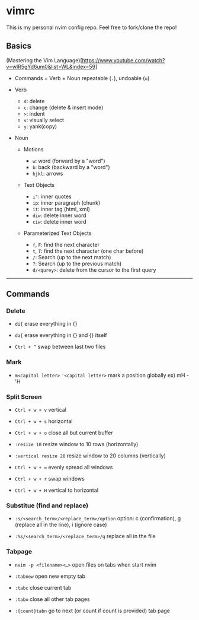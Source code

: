 # vimrc

This is my personal nvim config repo. Feel free to fork/clone the repo!

## Basics

(Mastering the Vim Language)[https://www.youtube.com/watch?v=wlR5gYd6um0&list=WL&index=59]

- Commands = Verb + Noun
  repeatable (`.`), undoable (`u`)

- Verb

  - `d`: delete
  - `c`: change (delete & insert mode)
  - `>`: indent
  - `v`: visually select
  - `y`: yank(copy)

- Noun

  - Motions

    - `w`: word (forward by a "word")
    - `b`: back (backward by a "word")
    - `hjkl`: arrows

  - Text Objects

    - `i"`: inner quotes
    - `ip`: inner paragraph (chunk)
    - `it`: inner tag (html, xml)
    - `diw`: delete inner word
    - `ciw`: delete inner word

  - Parameterized Text Objects

    - `f`, `F`: find the next character
    - `t`, `T`: find the next character (one char before)
    - `/`: Search (up to the next match)
    - `?`: Search (up to the previous match)
    - `d/<qurey>`: delete from the cursor to the first query

---

## Commands

### Delete

- `di{`
  erase everything in {}

- `da{`
  erase everything in {} and {} itself

- `Ctrl + ^`
  swap between last two files

### Mark

- `m<capital letter>` `'<capital letter>`
  mark a position globally
  ex) mH - 'H

### Split Screen

- `Ctrl + w + v`
  vertical

- `Ctrl + w + s`
  horizontal

- `Ctrl + w + o`
  close all but current buffer

- `:resize 10`
  resize window to 10 rows (horizontally)

- `:vertical resize 20`
  resize window to 20 columns (vertically)

- `Ctrl + w + =`
  evenly spread all windows

- `Ctrl + w + r`
  swap windows

- `Ctrl + w + H`
  vertical to horizontal

### Substitue (find and replace)

- `:s/<search_term>/<replace_term>/option`
  option: c (confirmation), g (replace all in the line), i (ignore case)

- `:%s/<search_term>/<replace_term>/g`
  replace all in the file

### Tabpage

- `nvim -p <filename><…>`
  open files on tabs when start nvim

- `:tabnew`
  open new empty tab

- `:tabc`
  close current tab

- `:tabo`
  close all other tab pages

- `:{count}tabn`
  go to next (or count if count is provided) tab page
